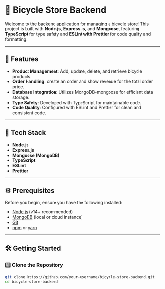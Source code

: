 # 🚴 Bicycle Store Backend

Welcome to the backend application for managing a bicycle store! This project is built with **Node.js**, **Express.js**, and **Mongoose**, featuring **TypeScript** for type safety and **ESLint with Prettier** for code quality and formatting.

---

## 🌟 Features

- **Product Management**: Add, update, delete, and retrieve bicycle products.
- **Order Handling**: create an order and show revenue for the total order price.
- **Database Integration**: Utilizes MongoDB-mongoose for efficient data storage.
- **Type Safety**: Developed with TypeScript for  maintainable code.
- **Code Quality**: Configured with ESLint and Prettier for clean and consistent code.

---

## 🚀 Tech Stack

- **Node.js**
- **Express.js**
- **Mongoose (MongoDB)**
- **TypeScript**
- **ESLint**
- **Prettier**

---

## ⚙️ Prerequisites

Before you begin, ensure you have the following installed:

- [Node.js](https://nodejs.org/) (v14+ recommended)
- [MongoDB](https://www.mongodb.com/) (local or cloud instance)
- [Git](https://git-scm.com/)
- [npm](https://www.npmjs.com/) or [yarn](https://yarnpkg.com/)

---

## 🛠️ Getting Started

### 1️⃣ Clone the Repository

```bash
git clone https://github.com/your-username/bicycle-store-backend.git
cd bicycle-store-backend
